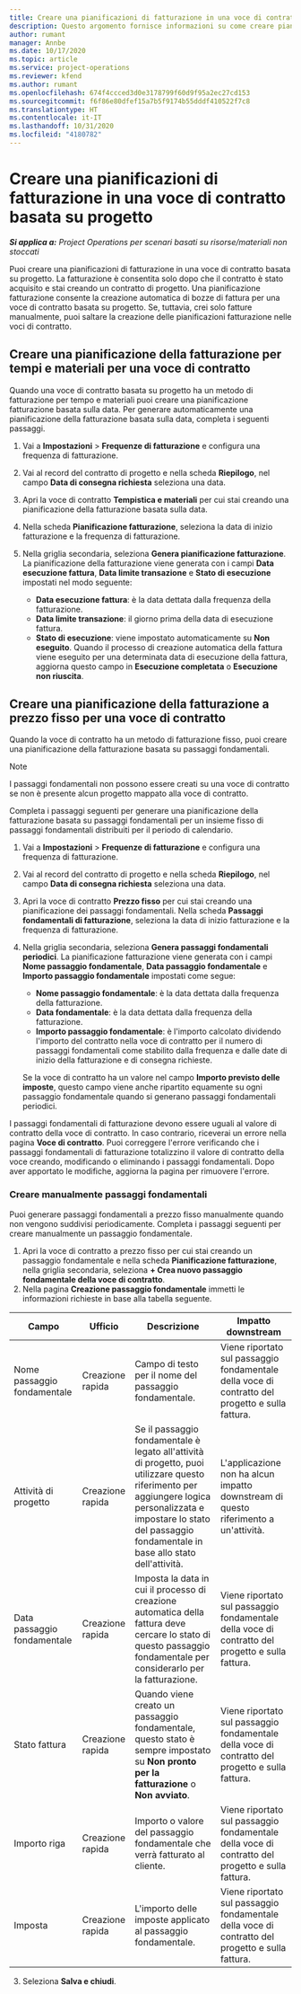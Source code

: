 ```yaml
---
title: Creare una pianificazioni di fatturazione in una voce di contratto basata su progetto
description: Questo argomento fornisce informazioni su come creare pianificazioni e passaggi fondamentali di fatturazione per le voci di contratto.
author: rumant
manager: Annbe
ms.date: 10/17/2020
ms.topic: article
ms.service: project-operations
ms.reviewer: kfend
ms.author: rumant
ms.openlocfilehash: 674f4ccced3d0e3178799f60d9f95a2ec27cd153
ms.sourcegitcommit: f6f86e80dfef15a7b5f9174b55dddf410522f7c8
ms.translationtype: HT
ms.contentlocale: it-IT
ms.lasthandoff: 10/31/2020
ms.locfileid: "4180782"
---
```

# <a name="create-an-invoice-schedule-on-a-project-based-contract-line"></a>Creare una pianificazioni di fatturazione in una voce di contratto basata su progetto 

_**Si applica a:** Project Operations per scenari basati su risorse/materiali non stoccati_

Puoi creare una pianificazioni di fatturazione in una voce di contratto basata su progetto. La fatturazione è consentita solo dopo che il contratto è stato acquisito e stai creando un contratto di progetto. Una pianificazione fatturazione consente la creazione automatica di bozze di fattura per una voce di contratto basata su progetto. Se, tuttavia, crei solo fatture manualmente, puoi saltare la creazione delle pianificazioni fatturazione nelle voci di contratto.

## <a name="create-a-time-and-material-invoice-schedule-for-a-contract-line"></a>Creare una pianificazione della fatturazione per tempi e materiali per una voce di contratto

Quando una voce di contratto basata su progetto ha un metodo di fatturazione per tempo e materiali puoi creare una pianificazione fatturazione basata sulla data. Per generare automaticamente una pianificazione della fatturazione basata sulla data, completa i seguenti passaggi.

1. Vai a **Impostazioni** > **Frequenze di fatturazione** e configura una frequenza di fatturazione.
2. Vai al record del contratto di progetto e nella scheda **Riepilogo**, nel campo **Data di consegna richiesta** seleziona una data.
3. Apri la voce di contratto **Tempistica e materiali** per cui stai creando una pianificazione della fatturazione basata sulla data. 
4. Nella scheda **Pianificazione fatturazione**, seleziona la data di inizio fatturazione e la frequenza di fatturazione.
5. Nella griglia secondaria, seleziona **Genera pianificazione fatturazione**. La pianificazione della fatturazione viene generata con i campi **Data esecuzione fattura**, **Data limite transazione** e **Stato di esecuzione** impostati nel modo seguente:

    - **Data esecuzione fattura**: è la data dettata dalla frequenza della fatturazione.
    - **Data limite transazione**: il giorno prima della data di esecuzione fattura.
    - **Stato di esecuzione**: viene impostato automaticamente su **Non eseguito**. Quando il processo di creazione automatica della fattura viene eseguito per una determinata data di esecuzione della fattura, aggiorna questo campo in **Esecuzione completata** o **Esecuzione non riuscita**.

## <a name="create-a-fixed-price-invoice-schedule-for-a-contract-line"></a>Creare una pianificazione della fatturazione a prezzo fisso per una voce di contratto

Quando la voce di contratto ha un metodo di fatturazione fisso, puoi creare una pianificazione della fatturazione basata su passaggi fondamentali. 

> [!NOTE]
> I passaggi fondamentali non possono essere creati su una voce di contratto se non è presente alcun progetto mappato alla voce di contratto.

Completa i passaggi seguenti per generare una pianificazione della fatturazione basata su passaggi fondamentali per un insieme fisso di passaggi fondamentali distribuiti per il periodo di calendario.

1. Vai a **Impostazioni** > **Frequenze di fatturazione** e configura una frequenza di fatturazione.
2. Vai al record del contratto di progetto e nella scheda **Riepilogo**, nel campo **Data di consegna richiesta** seleziona una data.
3. Apri la voce di contratto **Prezzo fisso** per cui stai creando una pianificazione dei passaggi fondamentali. Nella scheda **Passaggi fondamentali di fatturazione**, seleziona la data di inizio fatturazione e la frequenza di fatturazione. 
4. Nella griglia secondaria, seleziona **Genera passaggi fondamentali periodici**. La pianificazione fatturazione viene generata con i campi **Nome passaggio fondamentale**, **Data passaggio fondamentale** e **Importo passaggio fondamentale** impostati come segue:

    - **Nome passaggio fondamentale**: è la data dettata dalla frequenza della fatturazione.
    - **Data fondamentale**: è la data dettata dalla frequenza della fatturazione.
    - **Importo passaggio fondamentale**: è l'importo calcolato dividendo l'importo del contratto nella voce di contratto per il numero di passaggi fondamentali come stabilito dalla frequenza e dalle date di inizio della fatturazione e di consegna richieste.

    Se la voce di contratto ha un valore nel campo **Importo previsto delle imposte**, questo campo viene anche ripartito equamente su ogni passaggio fondamentale quando si generano passaggi fondamentali periodici.

I passaggi fondamentali di fatturazione devono essere uguali al valore di contratto della voce di contratto. In caso contrario, riceverai un errore nella pagina **Voce di contratto**. Puoi correggere l'errore verificando che i passaggi fondamentali di fatturazione totalizzino il valore di contratto della voce creando, modificando o eliminando i passaggi fondamentali. Dopo aver apportato le modifiche, aggiorna la pagina per rimuovere l'errore.

### <a name="manually-create-milestones"></a>Creare manualmente passaggi fondamentali

Puoi generare passaggi fondamentali a prezzo fisso manualmente quando non vengono suddivisi periodicamente. Completa i passaggi seguenti per creare manualmente un passaggio fondamentale.

1. Apri la voce di contratto a prezzo fisso per cui stai creando un passaggio fondamentale e nella scheda **Pianificazione fatturazione**, nella griglia secondaria, seleziona **+ Crea nuovo passaggio fondamentale della voce di contratto**. 
2. Nella pagina **Creazione passaggio fondamentale** immetti le informazioni richieste in base alla tabella seguente.

| Campo | Ufficio | Descrizione | Impatto downstream |
| --- | --- | --- | --- |
| Nome passaggio fondamentale | Creazione rapida | Campo di testo per il nome del passaggio fondamentale. | Viene riportato sul passaggio fondamentale della voce di contratto del progetto e sulla fattura. |
| Attività di progetto | Creazione rapida | Se il passaggio fondamentale è legato all'attività di progetto, puoi utilizzare questo riferimento per aggiungere logica personalizzata e impostare lo stato del passaggio fondamentale in base allo stato dell'attività. | L'applicazione non ha alcun impatto downstream di questo riferimento a un'attività. |
| Data passaggio fondamentale | Creazione rapida | Imposta la data in cui il processo di creazione automatica della fattura deve cercare lo stato di questo passaggio fondamentale per considerarlo per la fatturazione. | Viene riportato sul passaggio fondamentale della voce di contratto del progetto e sulla fattura. |
| Stato fattura | Creazione rapida | Quando viene creato un passaggio fondamentale, questo stato è sempre impostato su **Non pronto per la fatturazione** o **Non avviato**. | Viene riportato sul passaggio fondamentale della voce di contratto del progetto e sulla fattura. |
| Importo riga | Creazione rapida | Importo o valore del passaggio fondamentale che verrà fatturato al cliente. | Viene riportato sul passaggio fondamentale della voce di contratto del progetto e sulla fattura. |
| Imposta | Creazione rapida | L'importo delle imposte applicato al passaggio fondamentale. | Viene riportato sul passaggio fondamentale della voce di contratto del progetto e sulla fattura. |

3. Seleziona **Salva e chiudi**.
